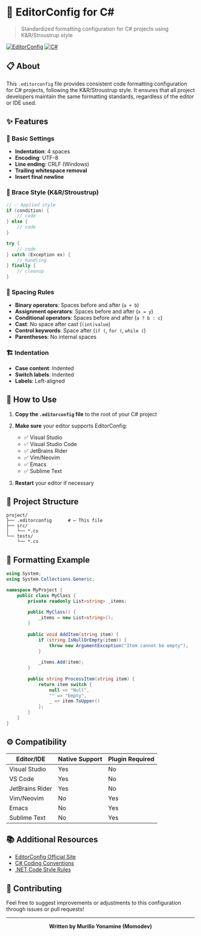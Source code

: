 # 🎨 EditorConfig for C#

> Standardized formatting configuration for C# projects using K&R/Stroustrup style

[![EditorConfig](https://img.shields.io/badge/EditorConfig-Compatible-green.svg)](https://editorconfig.org/)
[![C#](https://img.shields.io/badge/Language-C%23-blue.svg)](https://docs.microsoft.com/en-us/dotnet/csharp/)

## 📋 About

This `.editorconfig` file provides consistent code formatting configuration for C# projects, following the K&R/Stroustrup style. It ensures that all project developers maintain the same formatting standards, regardless of the editor or IDE used.

## ✨ Features

### 🔧 Basic Settings
- **Indentation**: 4 spaces
- **Encoding**: UTF-8
- **Line ending**: CRLF (Windows)
- **Trailing whitespace removal**
- **Insert final newline**

### 🎯 Brace Style (K&R/Stroustrup)
```csharp
// ✅ Applied style
if (condition) {
    // code
} else {
    // code
}

try {
    // code
} catch (Exception ex) {
    // handling
} finally {
    // cleanup
}
```

### 📐 Spacing Rules
- **Binary operators**: Spaces before and after (`a + b`)
- **Assignment operators**: Spaces before and after (`x = y`)
- **Conditional operators**: Spaces before and after (`a ? b : c`)
- **Cast**: No space after cast (`(int)value`)
- **Control keywords**: Space after (`if (`, `for (`, `while (`)
- **Parentheses**: No internal spaces

### 🏗️ Indentation
- **Case content**: Indented
- **Switch labels**: Indented
- **Labels**: Left-aligned

## 🚀 How to Use

1. **Copy the `.editorconfig` file** to the root of your C# project
2. **Make sure** your editor supports EditorConfig:
   - ✅ Visual Studio
   - ✅ Visual Studio Code
   - ✅ JetBrains Rider
   - ✅ Vim/Neovim
   - ✅ Emacs
   - ✅ Sublime Text

3. **Restart** your editor if necessary

## 📁 Project Structure

```
project/
├── .editorconfig      # ← This file
├── src/
│   └── *.cs
└── tests/
    └── *.cs
```

## 🎨 Formatting Example

```csharp
using System;
using System.Collections.Generic;

namespace MyProject {
    public class MyClass {
        private readonly List<string> _items;
        
        public MyClass() {
            _items = new List<string>();
        }
        
        public void AddItem(string item) {
            if (string.IsNullOrEmpty(item)) {
                throw new ArgumentException("Item cannot be empty");
            }
            
            _items.Add(item);
        }
        
        public string ProcessItem(string item) {
            return item switch {
                null => "Null",
                "" => "Empty",
                _ => item.ToUpper()
            };
        }
    }
}
```

## ⚙️ Compatibility

|    Editor/IDE   | Native Support | Plugin Required |
|-----------------|----------------|-----------------|
| Visual Studio   |      Yes       |        No       |
| VS Code         |      Yes       |        No       |
| JetBrains Rider |      Yes       |        No       |
| Vim/Neovim      |      No        |        Yes      |
| Emacs           |      No        |        Yes      |
| Sublime Text    |      No        |        Yes      |

## 📚 Additional Resources

- [EditorConfig Official Site](https://editorconfig.org/)
- [C# Coding Conventions](https://docs.microsoft.com/en-us/dotnet/csharp/fundamentals/coding-style/coding-conventions)
- [.NET Code Style Rules](https://docs.microsoft.com/en-us/dotnet/fundamentals/code-analysis/style-rules/)

## 🤝 Contributing

Feel free to suggest improvements or adjustments to this configuration through issues or pull requests!

---

<div align="center">

**Written by Murillo Yonamine (Momodev)**

</div>

